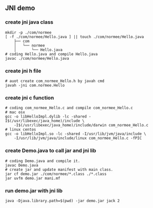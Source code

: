 ## JNI demo

### create jni java class
    mkdir -p ./com/normee
    [ -f ./com/normee/Hello.java ] || touch ./com/normee/Hello.java
        ├── com
        │   └── normee
        │       └── Hello.java
    # coding Hello.java and compile Hello.java
    javac ./com/normee/Hello.java 

### create jni h file
    # auot create com_normee_Hello.h by javah cmd
    javah -jni com.normee.Hello

### create jni c function
    # coding com_normee_Hello.c and compile com_normee_Hello.c
    # mac osx
    gcc -o libHelloImpl.dylib -lc -shared -I$(/usr/libexec/java_home)/include \
        -I$(/usr/libexec/java_home)/include/darwin com_normee_Hello.c
    # linux centos
    gcc -o libHelloImpl.so -lc -shared -I/usr/lib/jvm/java/include \
        -I/usr/lib/jvm/java/include/linux com_normee_Hello.c -fPIC

### create Demo.java to call jar and jni lib
    # coding Demo.java and compile it.
    javac Demo.java
    # create jar and update manifest with main class.
    jar cf demo.jar ./com/normee/*.class ./*.class
    jar uvfm demo.jar mani.mf

### run demo.jar with jni lib
    java -Djava.library.path=$(pwd) -jar demo.jar jack 2
